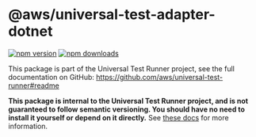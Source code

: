 <!-- START Auto-generated by generate-readmes.ts, do not modify START -->

# @aws/universal-test-adapter-dotnet

[![npm version](https://img.shields.io/npm/v/@aws/universal-test-adapter-dotnet)](https://www.npmjs.com/package/@aws/universal-test-adapter-dotnet)
[![npm downloads](https://img.shields.io/npm/dm/@aws/universal-test-adapter-dotnet)](https://npm-stat.com/charts.html?package=%40aws%2Funiversal-test-adapter-dotnet)

This package is part of the Universal Test Runner project, see the full documentation on GitHub: https://github.com/aws/universal-test-runner#readme

**This package is internal to the Universal Test Runner project, and is not guaranteed to follow semantic versioning. You should have no need to install it yourself or depend on it directly.** See [these docs](https://github.com/aws/universal-test-runner#-packages-in-this-monorepo) for more information.

<!-- Place any custom README contents after the following marker -->

<!-- END Auto-generated by generate-readmes.ts, do not modify END -->
